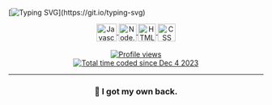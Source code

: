 [![Typing
SVG](https://readme-typing-svg.herokuapp.com?color=ba60ff&lines=Welcome+to+my+profile.)](https://git.io/typing-svg)

<p align="center">
    <a href="https://wakatime.com/@kroksj" target="_blank" />
</p>

<div style="display: inline_block" align="center">
    <img align="center" alt="Javascript" height="35" width="40"
        src="https://cdn.jsdelivr.net/gh/devicons/devicon/icons/javascript/javascript-plain.svg">
    <img align="center" alt="Node.js" height="35" width="35"
        src="https://cdn.iconscout.com/icon/free/png-256/node-js-1174925.png">
    <img align="center" alt="HTML5" height="35" width="35"
        src="https://cdn.jsdelivr.net/gh/devicons/devicon/icons/html5/html5-original.svg" />
    <img align="center" alt="CSS" height="35" width="35"
        src="https://cdn.jsdelivr.net/gh/devicons/devicon/icons/css3/css3-original.svg" />
</div>

<br>

<div align="center">
    <img src="https://komarev.com/ghpvc/?username=Kr0kss&color=green" alt="Profile views" />
</div>

<div align="center">
    <a href="https://wakatime.com/@kroksj">
        <img src="https://wakatime.com/badge/user/0420002a-2961-49e9-bd88-efcb03deddec.svg"
            alt="Total time coded since Dec 4 2023" />
    </a>
</div>

</div>

<hr>

<h3 align='center'>
    🚀 I got my own back.
</h3>
